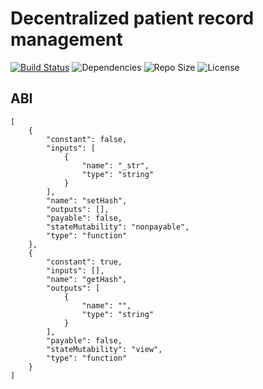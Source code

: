 # Decentralized patient record management

[![Build Status](https://travis-ci.org/bytemime/decentralized-patient-record-management.svg?branch=master)](https://travis-ci.org/bytemime/decentralized-patient-record-management)
![Dependencies](https://img.shields.io/david/bytemime/decentralized-patient-record-management.svg?style=flat)
![Repo Size](https://img.shields.io/github/repo-size/bytemime/decentralized-patient-record-management.svg?style=flat)
![License](https://img.shields.io/github/license/bytemime/decentralized-patient-record-management.svg?style=flat)

## ABI

```
[
	{
		"constant": false,
		"inputs": [
			{
				"name": "_str",
				"type": "string"
			}
		],
		"name": "setHash",
		"outputs": [],
		"payable": false,
		"stateMutability": "nonpayable",
		"type": "function"
	},
	{
		"constant": true,
		"inputs": [],
		"name": "getHash",
		"outputs": [
			{
				"name": "",
				"type": "string"
			}
		],
		"payable": false,
		"stateMutability": "view",
		"type": "function"
	}
]
```
